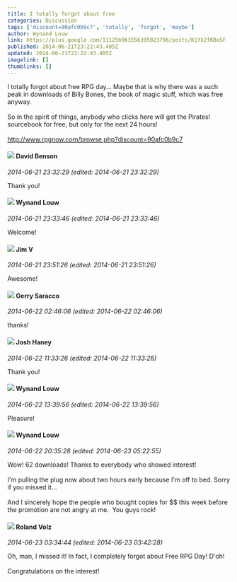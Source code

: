 ```yaml
---
title: I totally forgot about free
categories: Discussion
tags: ['discount=90afc0b9c7', 'totally', 'forgot', 'maybe']
author: Wynand Louw
link: https://plus.google.com/111256963556395023796/posts/KiYk2fKBaSF
published: 2014-06-21T23:22:43.405Z
updated: 2014-06-21T23:22:43.405Z
imagelink: []
thumblinks: []
---
```


I totally forgot about free RPG day... Maybe that is why there was a such peak in downloads of Billy Bones, the book of magic stuff, which was free anyway.<br /><br />So in the spirit of things, anybody who clicks here will get the Pirates! sourcebook for free, but only for the next 24 hours!<br /><br /><a href="http://www.rpgnow.com/browse.php?discount=90afc0b9c7" class="ot-anchor">http://www.rpgnow.com/browse.php?discount=90afc0b9c7</a>﻿
<div id='comment z12aj3my0xzvj5wnj23uxh2q2y3ij1fge04'>
  <h4><img src='{{site.baseurl}}//images/avatars/112061948037312301151_photo.jpg'> David Benson</h4>
      <p><cite>2014-06-21 23:32:29 (edited: 2014-06-21 23:32:29)</cite></p>
        <p>Thank you!</p>
</div>
        

<div id='comment z12aj3my0xzvj5wnj23uxh2q2y3ij1fge04'>
  <h4><img src='{{site.baseurl}}//images/avatars/111256963556395023796_photo.jpg'> Wynand Louw</h4>
      <p><cite>2014-06-21 23:33:46 (edited: 2014-06-21 23:33:46)</cite></p>
        <p>Welcome!</p>
</div>
        

<div id='comment z12aj3my0xzvj5wnj23uxh2q2y3ij1fge04'>
  <h4><img src='{{site.baseurl}}//images/avatars/115960798010335943593_photo.jpg'> Jim V</h4>
      <p><cite>2014-06-21 23:51:26 (edited: 2014-06-21 23:51:26)</cite></p>
        <p>Awesome!</p>
</div>
        

<div id='comment z12aj3my0xzvj5wnj23uxh2q2y3ij1fge04'>
  <h4><img src='{{site.baseurl}}//images/avatars/106425806174717141722_photo.jpg'> Gerry Saracco</h4>
      <p><cite>2014-06-22 02:46:06 (edited: 2014-06-22 02:46:06)</cite></p>
        <p>thanks!</p>
</div>
        

<div id='comment z12aj3my0xzvj5wnj23uxh2q2y3ij1fge04'>
  <h4><img src='{{site.baseurl}}//images/avatars/112983396336326143836_photo.jpg'> Josh Haney</h4>
      <p><cite>2014-06-22 11:33:26 (edited: 2014-06-22 11:33:26)</cite></p>
        <p>Thank you!</p>
</div>
        

<div id='comment z12aj3my0xzvj5wnj23uxh2q2y3ij1fge04'>
  <h4><img src='{{site.baseurl}}//images/avatars/111256963556395023796_photo.jpg'> Wynand Louw</h4>
      <p><cite>2014-06-22 13:39:56 (edited: 2014-06-22 13:39:56)</cite></p>
        <p>Pleasure!</p>
</div>
        

<div id='comment z12aj3my0xzvj5wnj23uxh2q2y3ij1fge04'>
  <h4><img src='{{site.baseurl}}//images/avatars/111256963556395023796_photo.jpg'> Wynand Louw</h4>
      <p><cite>2014-06-22 20:35:28 (edited: 2014-06-23 05:22:55)</cite></p>
        <p>Wow! 62 downloads! Thanks to everybody who showed interest!<br /><br />I&#39;m pulling the plug now about two hours early because I&#39;m off to bed. Sorry if you missed it...<br /><br />And I sincerely hope the people who bought copies for $$ this week before the promotion are not angry at me.  You guys rock!</p>
</div>
        

<div id='comment z12aj3my0xzvj5wnj23uxh2q2y3ij1fge04'>
  <h4><img src='{{site.baseurl}}//images/avatars/109052561429691879074_photo.jpg'> Roland Volz</h4>
      <p><cite>2014-06-23 03:34:44 (edited: 2014-06-23 03:42:28)</cite></p>
        <p>Oh, man, I missed it! In fact, I completely forgot about Free RPG Day! D&#39;oh!<br /><br />Congratulations on the interest!</p>
</div>
        
